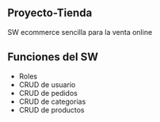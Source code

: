 ## Proyecto-Tienda
SW ecommerce sencilla para la venta online

## Funciones del SW
<ul>
    <li>Roles</li>
    <li>CRUD de usuario</li>
    <li>CRUD de pedidos</li>
    <li>CRUD de categorias</li>
    <li>CRUD de productos</li>
</ul>
